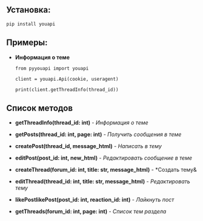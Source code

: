 ## Установка:

```
pip install youapi
```

## Примеры:

* **Информация о теме**
  ```
  from pyyouapi import youapi

  client = youapi.Api(cookie, useragent)

  print(client.getThreadInfo(thread_id))
  ```

## Список методов

* **getThreadInfo(thread_id: int)** - *Информация о теме*

* **getPosts(thread_id: int, page: int)** - *Получить сообщения в теме*

* **createPost(thread_id, message_html)** - *Написать в тему*

* **editPost(post_id: int, new_html)** - *Редактировать сообщение в теме*

* **createThread(forum_id: int, title: str, message_html)** - *Создать тему&

* **editThread(thread_id: int, title: str, message_html)** - *Редактировать тему*

* **likePostlikePost(post_id: int, reaction_id: int)** - *Лайкнуть пост*

* **getThreads(forum_id: int, page: int)** - *Список тем раздела*